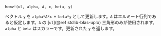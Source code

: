 ```
hemv!(ul, alpha, A, x, beta, y)
```

ベクトル `y` を `alpha*A*x + beta*y` として更新します。`A` はエルミート行列であると仮定します。`A` の [`ul`](@ref stdlib-blas-uplo) 三角形のみが使用されます。`alpha` と `beta` はスカラーです。更新された `y` を返します。
